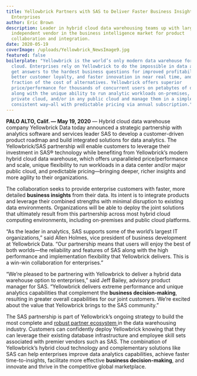 ```yaml
---
title: Yellowbrick Partners with SAS to Deliver Faster Business Insights to
  Enterprises
author: Eric Brown
description: Leader in hybrid cloud data warehousing teams up with largest
  independent vendor in the business intelligence market for product
  collaboration and integration.
date: 2020-05-19
coverImage: /uploads/Yellowbrick_NewsImage9.jpg
featured: false
boilerplate: "Yellowbrick is the world’s only modern data warehouse for hybrid
  cloud. Enterprises rely on Yellowbrick to do the impossible in data analytics:
  get answers to the hardest business questions for improved profitability,
  better customer loyalty, and faster innovation in near real time, and at a
  fraction of the cost of alternatives. Yellowbrick offers superior
  price/performance for thousands of concurrent users on petabytes of data,
  along with the unique ability to run analytic workloads on-premises, in a
  private cloud, and/or in any public cloud and manage them in a simple,
  consistent way—all with predictable pricing via annual subscription."
---
```

**PALO ALTO, Calif. — May 19, 2020** — Hybrid cloud data warehouse company Yellowbrick Data today announced a strategic partnership with analytics software and services leader SAS to develop a customer-driven product roadmap and build integrated solutions for data analytics. The Yellowbrick/SAS partnership will enable customers to leverage their investment in SAS® technology while benefiting from Yellowbrick’s modern hybrid cloud data warehouse, which offers unparalleled price/performance and scale, unique flexibility to run workloads in a data center and/or major public cloud, and predictable pricing—bringing deeper, richer insights and more agility to their organizations.  

The collaboration seeks to provide enterprise customers with faster, more detailed **business insights** from their data. Its intent is to integrate products and leverage their combined strengths with minimal disruption to existing data environments. Organizations will be able to deploy the joint solutions that ultimately result from this partnership across most hybrid cloud computing environments, including on-premises and public cloud platforms.  

“As the leader in analytics, SAS supports some of the world’s largest IT organizations,” said Allen Holmes, vice president of business development at Yellowbrick Data. “Our partnership means that users will enjoy the best of both worlds—the reliability and features of SAS along with the high performance and implementation flexibility that Yellowbrick delivers. This is a win-win collaboration for enterprises.”  

“We’re pleased to be partnering with Yellowbrick to deliver a hybrid data warehouse option to enterprises,” said Jeff Bailey, advisory product manager for SAS. “Yellowbrick delivers extreme performance and unique analytics capabilities that complement the **business decision-making**, resulting in greater overall capabilities for our joint customers. We’re excited about the value that Yellowbrick brings to the SAS community.”  

The SAS partnership is part of Yellowbrick’s ongoing strategy to build the most complete and [robust partner ecosystem ](https://www.yellowbrick.com/press-releases/yellowbrick-and-protegrity-partner-on-data-security-and-privacy/)in the data warehousing industry. Customers can confidently deploy Yellowbrick knowing that they can leverage their existing database infrastructure and employee skill sets associated with premier vendors such as SAS. The combination of Yellowbrick’s hybrid cloud technology and complementary solutions like SAS can help enterprises improve data analytics capabilities, achieve faster time-to-insights, facilitate more effective **business decision-making**, and innovate and thrive in the competitive global marketplace.